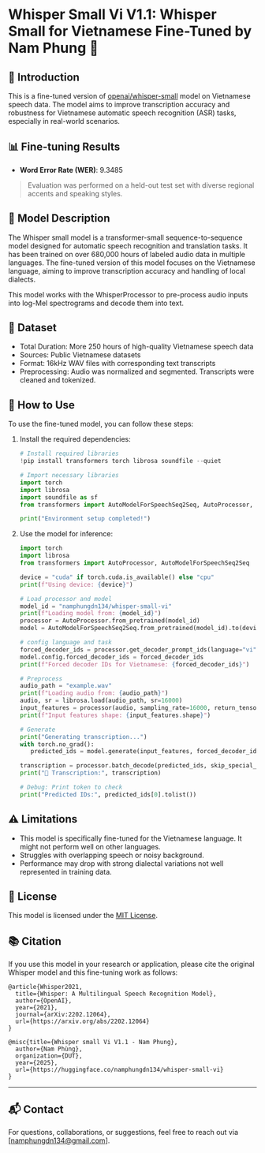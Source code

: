 # Whisper Small Vi V1.1: Whisper Small for Vietnamese Fine-Tuned by Nam Phung 🚀

## 📝 Introduction

This is a fine-tuned version of [openai/whisper-small](https://huggingface.co/openai/whisper-small) model on Vietnamese speech data. The model aims to improve transcription accuracy and robustness for Vietnamese automatic speech recognition (ASR) tasks, especially in real-world scenarios.

## 📊 Fine-tuning Results

- **Word Error Rate (WER)**: 9.3485

> Evaluation was performed on a held-out test set with diverse regional accents and speaking styles.

## 📝 Model Description

The Whisper small model is a transformer-small sequence-to-sequence model designed for automatic speech recognition and translation tasks. It has been trained on over 680,000 hours of labeled audio data in multiple languages. The fine-tuned version of this model focuses on the Vietnamese language, aiming to improve transcription accuracy and handling of local dialects.

This model works with the WhisperProcessor to pre-process audio inputs into log-Mel spectrograms and decode them into text.

## 📁 Dataset

- Total Duration: More 250 hours of high-quality Vietnamese speech data
- Sources: Public Vietnamese datasets
- Format: 16kHz WAV files with corresponding text transcripts  
- Preprocessing: Audio was normalized and segmented. Transcripts were cleaned and tokenized.  

## 🚀 How to Use

To use the fine-tuned model, you can follow these steps:

1. Install the required dependencies:
   ```python
   # Install required libraries
   !pip install transformers torch librosa soundfile --quiet

   # Import necessary libraries
   import torch
   import librosa
   import soundfile as sf
   from transformers import AutoModelForSpeechSeq2Seq, AutoProcessor, pipeline

   print("Environment setup completed!")
   ```

2. Use the model for inference:
   ```python
   import torch
   import librosa
   from transformers import AutoProcessor, AutoModelForSpeechSeq2Seq

   device = "cuda" if torch.cuda.is_available() else "cpu"
   print(f"Using device: {device}")

   # Load processor and model
   model_id = "namphungdn134/whisper-small-vi"
   print(f"Loading model from: {model_id}")
   processor = AutoProcessor.from_pretrained(model_id)
   model = AutoModelForSpeechSeq2Seq.from_pretrained(model_id).to(device)

   # config language and task
   forced_decoder_ids = processor.get_decoder_prompt_ids(language="vi", task="transcribe")
   model.config.forced_decoder_ids = forced_decoder_ids
   print(f"Forced decoder IDs for Vietnamese: {forced_decoder_ids}")

   # Preprocess
   audio_path = "example.wav"  
   print(f"Loading audio from: {audio_path}")
   audio, sr = librosa.load(audio_path, sr=16000)  
   input_features = processor(audio, sampling_rate=16000, return_tensors="pt").input_features.to(device)
   print(f"Input features shape: {input_features.shape}")

   # Generate
   print("Generating transcription...")
   with torch.no_grad():
      predicted_ids = model.generate(input_features, forced_decoder_ids=forced_decoder_ids)

   transcription = processor.batch_decode(predicted_ids, skip_special_tokens=True)[0]
   print("📝 Transcription:", transcription)

   # Debug: Print token to check
   print("Predicted IDs:", predicted_ids[0].tolist())
   ```

## ⚠️ Limitations

- This model is specifically fine-tuned for the Vietnamese language. It might not perform well on other languages.
- Struggles with overlapping speech or noisy background.
- Performance may drop with strong dialectal variations not well represented in training data.

## 📄 License

This model is licensed under the [MIT License](LICENSE).

## 📚 Citation

If you use this model in your research or application, please cite the original Whisper model and this fine-tuning work as follows:

```
@article{Whisper2021,
  title={Whisper: A Multilingual Speech Recognition Model},
  author={OpenAI},
  year={2021},
  journal={arXiv:2202.12064},
  url={https://arxiv.org/abs/2202.12064}
}
```

```
@misc{title={Whisper small Vi V1.1 - Nam Phung},
  author={Nam Phùng},
  organization={DUT},
  year={2025},
  url={https://huggingface.co/namphungdn134/whisper-small-vi}
}
```

---

## 📬 Contact 

For questions, collaborations, or suggestions, feel free to reach out via [namphungdn134@gmail.com].
